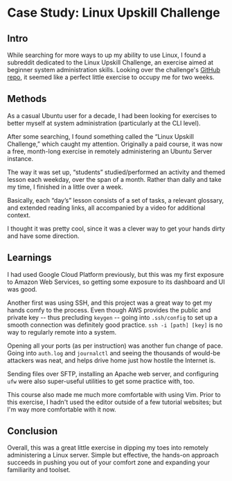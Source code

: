 # Case Study: Linux Upskill Challenge

## Intro
While searching for more ways to up my ability to use Linux, I found a subreddit dedicated to the Linux Upskill Challenge, an exercise aimed at beginner system administration skills. Looking over the challenge's [GitHub repo](https://github.com/livialima/linuxupskillchallenge), it seemed like a perfect little exercise to occupy me for two weeks.

## Methods
As a casual Ubuntu user for a decade, I had been looking for exercises to better myself at system administration (particularly at the CLI level).

After some searching, I found something called the “Linux Upskill Challenge,” which caught my attention. Originally a paid course, it was now a free, month-long exercise in remotely administering an Ubuntu Server instance.

The way it was set up, “students” studied/performed an activity and themed lesson each weekday, over the span of a month. Rather than dally and take my time, I finished in a little over a week.

Basically, each “day’s” lesson consists of a set of tasks, a relevant glossary, and extended reading links, all accompanied by a video for additional context.

I thought it was pretty cool, since it was a clever way to get your hands dirty and have some direction.

## Learnings
I had used Google Cloud Platform previously, but this was my first exposure to Amazon Web Services, so getting some exposure to its dashboard and UI was good.

Another first was using SSH, and this project was a great way to get my hands comfy to the process. Even though AWS provides the public and private key -- thus precluding `keygen` -- going into `.ssh/config` to set up a smooth connection was definitely good practice. `ssh -i [path] [key]` is no way to regularly remote into a system.

Opening all your ports (as per instruction) was another fun change of pace. Going into `auth.log` and `journalctl` and seeing the thousands of would-be attackers was neat, and helps drive home just how hostile the Internet is.

Sending files over SFTP, installing an Apache web server, and configuring `ufw` were also super-useful utilities to get some practice with, too.

This course also made me much more comfortable with using Vim. Prior to this exercise, I hadn't used the editor outside of a few tutorial websites; but I'm way more comfortable with it now.

## Conclusion
Overall, this was a great little exercise in dipping my toes into remotely administering a Linux server. Simple but effective, the hands-on approach succeeds in pushing you out of your comfort zone and expanding your familiarity and toolset.

